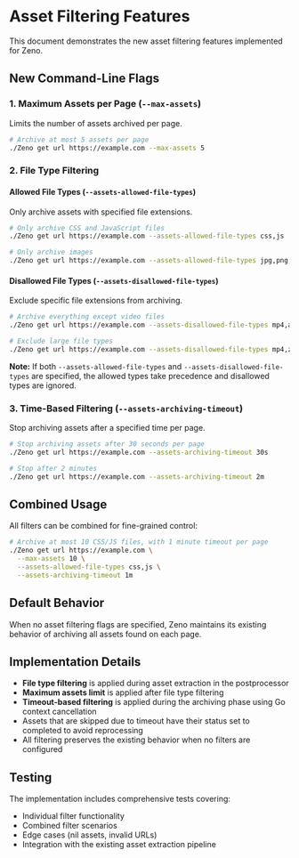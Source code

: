 # Asset Filtering Features

This document demonstrates the new asset filtering features implemented for Zeno.

## New Command-Line Flags

### 1. Maximum Assets per Page (`--max-assets`)
Limits the number of assets archived per page.

```bash
# Archive at most 5 assets per page
./Zeno get url https://example.com --max-assets 5
```

### 2. File Type Filtering

#### Allowed File Types (`--assets-allowed-file-types`)
Only archive assets with specified file extensions.

```bash
# Only archive CSS and JavaScript files
./Zeno get url https://example.com --assets-allowed-file-types css,js

# Only archive images
./Zeno get url https://example.com --assets-allowed-file-types jpg,png,gif,webp
```

#### Disallowed File Types (`--assets-disallowed-file-types`)
Exclude specific file extensions from archiving.

```bash
# Archive everything except video files
./Zeno get url https://example.com --assets-disallowed-file-types mp4,avi,mov,mkv

# Exclude large file types
./Zeno get url https://example.com --assets-disallowed-file-types mp4,zip,tar,gz
```

**Note:** If both `--assets-allowed-file-types` and `--assets-disallowed-file-types` are specified, the allowed types take precedence and disallowed types are ignored.

### 3. Time-Based Filtering (`--assets-archiving-timeout`)
Stop archiving assets after a specified time per page.

```bash
# Stop archiving assets after 30 seconds per page
./Zeno get url https://example.com --assets-archiving-timeout 30s

# Stop after 2 minutes
./Zeno get url https://example.com --assets-archiving-timeout 2m
```

## Combined Usage

All filters can be combined for fine-grained control:

```bash
# Archive at most 10 CSS/JS files, with 1 minute timeout per page
./Zeno get url https://example.com \
  --max-assets 10 \
  --assets-allowed-file-types css,js \
  --assets-archiving-timeout 1m
```

## Default Behavior

When no asset filtering flags are specified, Zeno maintains its existing behavior of archiving all assets found on each page.

## Implementation Details

- **File type filtering** is applied during asset extraction in the postprocessor
- **Maximum assets limit** is applied after file type filtering
- **Timeout-based filtering** is applied during the archiving phase using Go context cancellation
- Assets that are skipped due to timeout have their status set to completed to avoid reprocessing
- All filtering preserves the existing behavior when no filters are configured

## Testing

The implementation includes comprehensive tests covering:
- Individual filter functionality
- Combined filter scenarios  
- Edge cases (nil assets, invalid URLs)
- Integration with the existing asset extraction pipeline